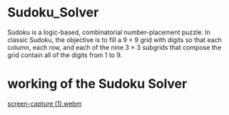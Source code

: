 # Sudoku_Solver
Sudoku is a logic-based, combinatorial number-placement puzzle. In classic Sudoku, the objective is to fill a 9 × 9 grid with digits so that each column, each row, and each of the nine 3 × 3 subgrids that compose the grid contain all of the digits from 1 to 9.


# working of the Sudoku Solver
[screen-capture (1).webm](https://user-images.githubusercontent.com/101987244/232132118-f6d7cecf-023d-4f6c-a3bb-8a7ce69b6206.webm)

